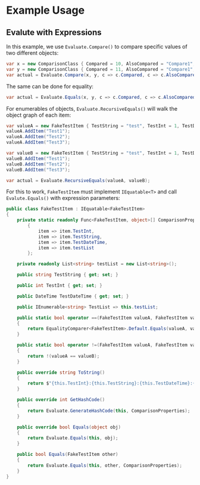 Example Usage
===

Evalute with Expressions
---

In this example, we use `Evaluate.Compare()` to compare specific values of two different objects:

```` csharp
var x = new ComparisonClass { Compared = 10, AlsoCompared = "Compare1", NotCompared = 239 };
var y = new ComparisonClass { Compared = 11, AlsoCompared = "Compare1", NotCompared = 94353 };
var actual = Evaluate.Compare(x, y, c => c.Compared, c => c.AlsoCompared);
````
The same can be done for equality:

```` csharp
var actual = Evaluate.Equals(x, y, c => c.Compared, c => c.AlsoCompared);
````

For enumerables of objects, `Evaluate.RecursiveEquals()` will walk the object graph of each item:

```` csharp
var valueA = new FakeTestItem { TestString = "test", TestInt = 1, TestDateTime = DateTime.MinValue };
valueA.AddItem("Test1");
valueA.AddItem("Test2");
valueA.AddItem("Test3");

var valueB = new FakeTestItem { TestString = "test", TestInt = 1, TestDateTime = DateTime.MinValue };
valueB.AddItem("Test1");
valueB.AddItem("Test2");
valueB.AddItem("Test3");

var actual = Evaluate.RecursiveEquals(valueA, valueB);
````

For this to work, `FakeTestItem` must implement `IEquatable<T>` and call `Evalute.Equals()` with expression parameters:
```` csharp
public class FakeTestItem : IEquatable<FakeTestItem>
{
    private static readonly Func<FakeTestItem, object>[] ComparisonProperties =
        {
            item => item.TestInt,
            item => item.TestString,
            item => item.TestDateTime,
            item => item.testList
        };

    private readonly List<string> testList = new List<string>();

    public string TestString { get; set; }

    public int TestInt { get; set; }

    public DateTime TestDateTime { get; set; }

    public IEnumerable<string> TestList => this.testList;

    public static bool operator ==(FakeTestItem valueA, FakeTestItem valueB)
    {
        return EqualityComparer<FakeTestItem>.Default.Equals(valueA, valueB);
    }

    public static bool operator !=(FakeTestItem valueA, FakeTestItem valueB)
    {
        return !(valueA == valueB);
    }

    public override string ToString()
    {
        return $"{this.TestInt}:{this.TestString}:{this.TestDateTime}:{string.Join(";", this.testList)}";
    }

    public override int GetHashCode()
    {
        return Evaluate.GenerateHashCode(this, ComparisonProperties);
    }

    public override bool Equals(object obj)
    {
        return Evaluate.Equals(this, obj);
    }

    public bool Equals(FakeTestItem other)
    {
        return Evaluate.Equals(this, other, ComparisonProperties);
    }
}
````